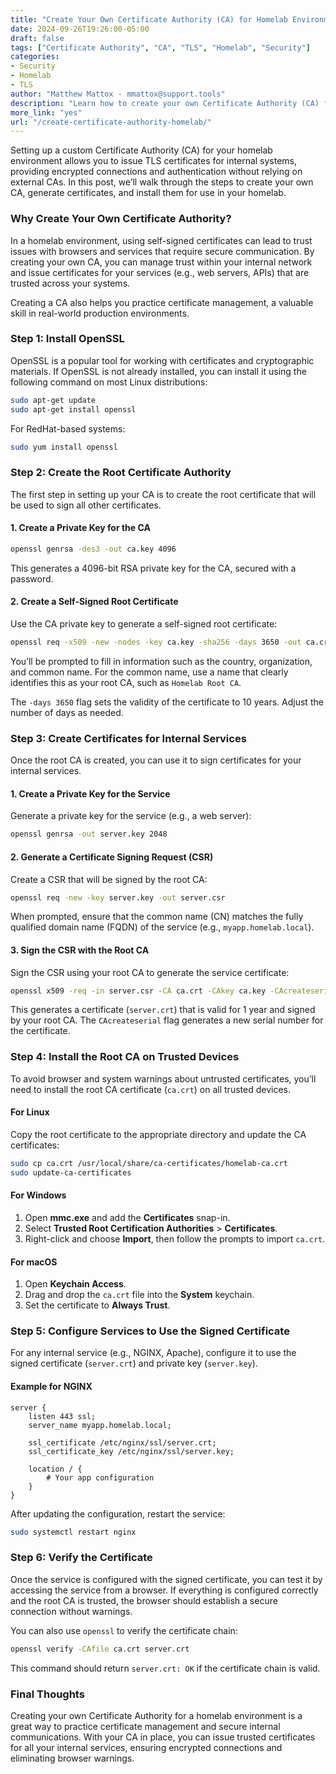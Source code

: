 ```yaml
---
title: "Create Your Own Certificate Authority (CA) for Homelab Environment"  
date: 2024-09-26T19:26:00-05:00  
draft: false  
tags: ["Certificate Authority", "CA", "TLS", "Homelab", "Security"]  
categories:  
- Security  
- Homelab  
- TLS  
author: "Matthew Mattox - mmattox@support.tools"  
description: "Learn how to create your own Certificate Authority (CA) for your homelab environment and issue TLS certificates for your internal systems."  
more_link: "yes"  
url: "/create-certificate-authority-homelab/"  
---
```


Setting up a custom Certificate Authority (CA) for your homelab environment allows you to issue TLS certificates for internal systems, providing encrypted connections and authentication without relying on external CAs. In this post, we’ll walk through the steps to create your own CA, generate certificates, and install them for use in your homelab.

<!--more-->

### Why Create Your Own Certificate Authority?

In a homelab environment, using self-signed certificates can lead to trust issues with browsers and services that require secure communication. By creating your own CA, you can manage trust within your internal network and issue certificates for your services (e.g., web servers, APIs) that are trusted across your systems.

Creating a CA also helps you practice certificate management, a valuable skill in real-world production environments.

### Step 1: Install OpenSSL

OpenSSL is a popular tool for working with certificates and cryptographic materials. If OpenSSL is not already installed, you can install it using the following command on most Linux distributions:

```bash
sudo apt-get update
sudo apt-get install openssl
```

For RedHat-based systems:

```bash
sudo yum install openssl
```

### Step 2: Create the Root Certificate Authority

The first step in setting up your CA is to create the root certificate that will be used to sign all other certificates.

#### 1. **Create a Private Key for the CA**

```bash
openssl genrsa -des3 -out ca.key 4096
```

This generates a 4096-bit RSA private key for the CA, secured with a password.

#### 2. **Create a Self-Signed Root Certificate**

Use the CA private key to generate a self-signed root certificate:

```bash
openssl req -x509 -new -nodes -key ca.key -sha256 -days 3650 -out ca.crt
```

You’ll be prompted to fill in information such as the country, organization, and common name. For the common name, use a name that clearly identifies this as your root CA, such as `Homelab Root CA`.

The `-days 3650` flag sets the validity of the certificate to 10 years. Adjust the number of days as needed.

### Step 3: Create Certificates for Internal Services

Once the root CA is created, you can use it to sign certificates for your internal services.

#### 1. **Create a Private Key for the Service**

Generate a private key for the service (e.g., a web server):

```bash
openssl genrsa -out server.key 2048
```

#### 2. **Generate a Certificate Signing Request (CSR)**

Create a CSR that will be signed by the root CA:

```bash
openssl req -new -key server.key -out server.csr
```

When prompted, ensure that the common name (CN) matches the fully qualified domain name (FQDN) of the service (e.g., `myapp.homelab.local`).

#### 3. **Sign the CSR with the Root CA**

Sign the CSR using your root CA to generate the service certificate:

```bash
openssl x509 -req -in server.csr -CA ca.crt -CAkey ca.key -CAcreateserial -out server.crt -days 365 -sha256
```

This generates a certificate (`server.crt`) that is valid for 1 year and signed by your root CA. The `CAcreateserial` flag generates a new serial number for the certificate.

### Step 4: Install the Root CA on Trusted Devices

To avoid browser and system warnings about untrusted certificates, you’ll need to install the root CA certificate (`ca.crt`) on all trusted devices.

#### For Linux

Copy the root certificate to the appropriate directory and update the CA certificates:

```bash
sudo cp ca.crt /usr/local/share/ca-certificates/homelab-ca.crt
sudo update-ca-certificates
```

#### For Windows

1. Open **mmc.exe** and add the **Certificates** snap-in.
2. Select **Trusted Root Certification Authorities** > **Certificates**.
3. Right-click and choose **Import**, then follow the prompts to import `ca.crt`.

#### For macOS

1. Open **Keychain Access**.
2. Drag and drop the `ca.crt` file into the **System** keychain.
3. Set the certificate to **Always Trust**.

### Step 5: Configure Services to Use the Signed Certificate

For any internal service (e.g., NGINX, Apache), configure it to use the signed certificate (`server.crt`) and private key (`server.key`).

#### Example for NGINX

```nginx
server {
    listen 443 ssl;
    server_name myapp.homelab.local;

    ssl_certificate /etc/nginx/ssl/server.crt;
    ssl_certificate_key /etc/nginx/ssl/server.key;

    location / {
        # Your app configuration
    }
}
```

After updating the configuration, restart the service:

```bash
sudo systemctl restart nginx
```

### Step 6: Verify the Certificate

Once the service is configured with the signed certificate, you can test it by accessing the service from a browser. If everything is configured correctly and the root CA is trusted, the browser should establish a secure connection without warnings.

You can also use `openssl` to verify the certificate chain:

```bash
openssl verify -CAfile ca.crt server.crt
```

This command should return `server.crt: OK` if the certificate chain is valid.

### Final Thoughts

Creating your own Certificate Authority for a homelab environment is a great way to practice certificate management and secure internal communications. With your CA in place, you can issue trusted certificates for all your internal services, ensuring encrypted connections and eliminating browser warnings.

